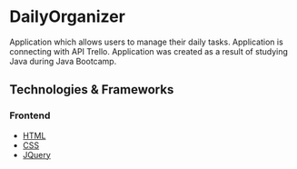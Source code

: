 # DailyOrganizer

Application which allows users to manage their daily tasks.
Application is connecting with API Trello. 
Application was created as a result of studying Java during Java Bootcamp. 

## Technologies & Frameworks

### Frontend
- [HTML]()
- [CSS](https://getbootstrap.com/)
- [JQuery](https://jquery.com/)


